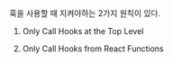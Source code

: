 훅을 사용할 때 지켜야하는 2가지 원칙이 있다.

1. Only Call Hooks at the Top Level

2. Only Call Hooks from React Functions
